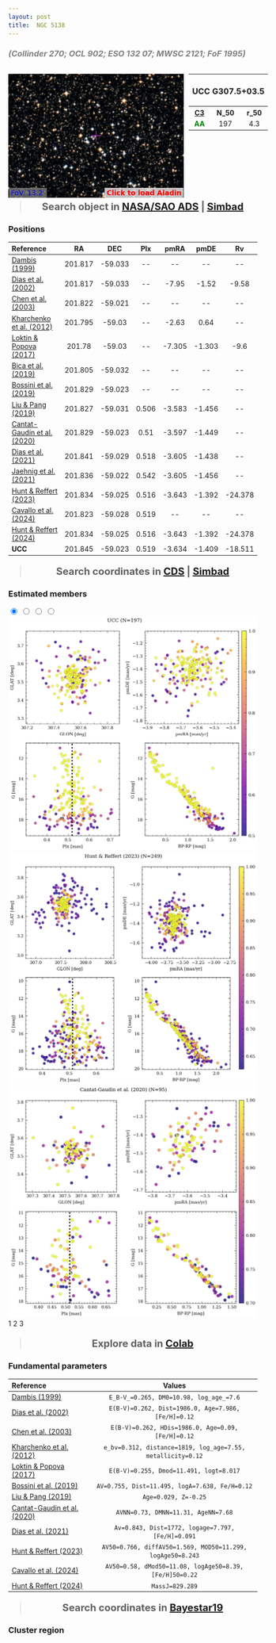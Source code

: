 ```yaml
---
layout: post
title:  NGC 5138
---
```

<h3><span style="color: #808080;"><i>(Collinder 270; OCL 902; ESO 132 07; MWSC 2121; FoF 1995)</i></span></h3><div style="display: flex; justify-content: space-between; width:720px;height:250px">
<div style="text-align: center;">

<!-- Static image + data attributes for FOV and target -->
<img id="aladin_img"
     data-umami-event="aladin_load"
     src="https://raw.githubusercontent.com/ucc23/Q4P/main/plots/aladin/ngc5138.webp"
     alt="Click to load Aladin Lite" 
     style="width:355px;height:250px; cursor: pointer;"
     data-fov="0.143" 
     data-target="201.845 -59.023"/>
<!-- Div to contain Aladin Lite viewer -->
<div id="aladin-lite-div" style="width:355px;height:250px;display:none;"></div>
<!-- Aladin Lite script (will be loaded after the image is clicked) -->
<script src="{{ site.baseurl }}/scripts/aladin_load.js"></script>

</div>
<!-- Left block -->

<table style="width:355px;height:250px;">
  <!-- Row 1 (title) -->
  <tr>
    <td colspan="5"><h3>UCC G307.5+03.5</h3></td>
  </tr>
  <!-- Row 2 -->
  <tr>
    <th style="text-align: center;"><a href="https://ucc.ar/faq#what-is-the-c3-parameter" title="Combined class">C3</a></th>
    <th style="text-align: center;"><div title="Stars with membership probability >50%">N_50</div></th>
    <th style="text-align: center;"><div title="Radius that contains half the members [arcmin]">r_50</div></th>
  </tr>
  <!-- Row 3 -->
  <tr>
    <td style="text-align: center;"><span style="color: green; font-weight: bold;">A</span><span style="color: green; font-weight: bold;">A</span></td>
    <td style="text-align: center;">197</td>
    <td style="text-align: center;">4.3</td>
  </tr>
</table>
</div>

> <p style="text-align:center; font-weight: bold; font-size:20px">Search object in <a data-umami-event="nasa_search" href="https://ui.adsabs.harvard.edu/search/q=%20collection%3Aastronomy%20body%3A%22NGC%205138%22&sort=date%20desc%2C%20bibcode%20desc&p_=0" target="_blank">NASA/SAO ADS</a> | <a data-umami-event="simbad_search" href="https://simbad.cds.unistra.fr/simbad/sim-id-refs?Ident=ngc5138" target="_blank">Simbad</a></p>


### Positions

| Reference    | RA    | DEC   | Plx  | pmRA  | pmDE   |  Rv  |
| :---         | :---: | :---: | :---: | :---: | :---: | :---: |
|[Dambis (1999)](https://ui.adsabs.harvard.edu/abs/1999AstL...25....7D) | 201.817 | -59.033 | -- | -- | -- | -- |
|[Dias et al. (2002)](https://ui.adsabs.harvard.edu/abs/2002A%26A...389..871D) | 201.817 | -59.033 | -- | -7.95 | -1.52 | -9.58 |
|[Chen et al. (2003)](https://ui.adsabs.harvard.edu/abs/2003AJ....125.1397C) | 201.822 | -59.021 | -- | -- | -- | -- |
|[Kharchenko et al. (2012)](https://ui.adsabs.harvard.edu/abs/2012A%26A...543A.156K) | 201.795 | -59.03 | -- | -2.63 | 0.64 | -- |
|[Loktin & Popova (2017)](https://ui.adsabs.harvard.edu/abs/2017AstBu..72..257L) | 201.78 | -59.03 | -- | -7.305 | -1.303 | -9.6 |
|[Bica et al. (2019)](https://ui.adsabs.harvard.edu/abs/2019AJ....157...12B) | 201.805 | -59.032 | -- | -- | -- | -- |
|[Bossini et al. (2019)](https://ui.adsabs.harvard.edu/abs/2019A%26A...623A.108B) | 201.829 | -59.023 | -- | -- | -- | -- |
|[Liu & Pang (2019)](https://ui.adsabs.harvard.edu/abs/2019ApJS..245...32L) | 201.827 | -59.031 | 0.506 | -3.583 | -1.456 | -- |
|[Cantat-Gaudin et al. (2020)](https://ui.adsabs.harvard.edu/abs/2020A%26A...640A...1C) | 201.829 | -59.023 | 0.51 | -3.597 | -1.449 | -- |
|[Dias et al. (2021)](https://ui.adsabs.harvard.edu/abs/2021MNRAS.504..356D) | 201.841 | -59.029 | 0.518 | -3.605 | -1.438 | -- |
|[Jaehnig et al. (2021)](https://ui.adsabs.harvard.edu/abs/2021ApJ...923..129J) | 201.836 | -59.022 | 0.542 | -3.605 | -1.456 | -- |
|[Hunt & Reffert (2023)](https://ui.adsabs.harvard.edu/abs/2023A%26A...673A.114H) | 201.834 | -59.025 | 0.516 | -3.643 | -1.392 | -24.378 |
|[Cavallo et al. (2024)](https://ui.adsabs.harvard.edu/abs/2024AJ....167...12C) | 201.823 | -59.028 | 0.519 | -- | -- | -- |
|[Hunt & Reffert (2024)](https://ui.adsabs.harvard.edu/abs/2024A%26A...686A..42H) | 201.834 | -59.025 | 0.516 | -3.643 | -1.392 | -24.378 |
| **UCC** |201.845 | -59.023 | 0.519 | -3.634 | -1.409 | -18.511 |

> <p style="text-align:center; font-weight: bold; font-size:20px">Search coordinates in <a data-umami-event="cds_coord_search" href="https://cdsportal.u-strasbg.fr/?target=201.845,-59.023" target="_blank">CDS</a> | <a data-umami-event="simbad_coord_search" href="https://simbad.cds.unistra.fr/mobile/object_list.html?coord=201.845%20-59.023&output=json&radius=5&userEntry=ngc5138" target="_blank">Simbad</a></p>

### Estimated members

<div class="carousel">
<input type="radio" name="radio-btn" id="slide1" checked>
<input type="radio" name="radio-btn" id="slide1">
<input type="radio" name="radio-btn" id="slide2">
<input type="radio" name="radio-btn" id="slide3">
<div class="slides">
<div class="slide">
<a href="https://raw.githubusercontent.com/ucc23/Q4P/main/plots/UCC/ngc5138.webp" target="_blank">
<img src="https://raw.githubusercontent.com/ucc23/Q4P/main/plots/UCC/ngc5138.webp" alt="NGC 5138 UCC">
</a>
</div>
<div class="slide">
<a href="https://raw.githubusercontent.com/ucc23/Q4P/main/plots/HUNT23/ngc5138.webp" target="_blank">
<img src="https://raw.githubusercontent.com/ucc23/Q4P/main/plots/HUNT23/ngc5138.webp" alt="NGC 5138 HUNT23">
</a>
</div>
<div class="slide">
<a href="https://raw.githubusercontent.com/ucc23/Q4P/main/plots/CANTAT20/ngc5138.webp" target="_blank">
<img src="https://raw.githubusercontent.com/ucc23/Q4P/main/plots/CANTAT20/ngc5138.webp" alt="NGC 5138 CANTAT20">
</a>
</div>
</div>
<div class="indicators">
<label for="slide1">1</label>
<label for="slide2">2</label>
<label for="slide3">3</label>
</div>
</div>


> <p style="text-align:center; font-weight: bold; font-size:20px">Explore data in <a data-umami-event="colab" href="https://colab.research.google.com/github/ucc23/ucc/blob/main/assets/notebook.ipynb" target="_blank">Colab</a></p>


### Fundamental parameters

| Reference |  Values |
| :---      |  :---:  |
| [Dambis (1999)](https://ui.adsabs.harvard.edu/abs/1999AstL...25....7D) | `E_B-V_=0.265, DM0=10.98, log_age_=7.6` |
| [Dias et al. (2002)](https://ui.adsabs.harvard.edu/abs/2002A%26A...389..871D) | `E(B-V)=0.262, Dist=1986.0, Age=7.986, [Fe/H]=0.12` |
| [Chen et al. (2003)](https://ui.adsabs.harvard.edu/abs/2003AJ....125.1397C) | `E(B-V)=0.262, HDis=1986.0, Age=0.09, [Fe/H]=0.12` |
| [Kharchenko et al. (2012)](https://ui.adsabs.harvard.edu/abs/2012A%26A...543A.156K) | `e_bv=0.312, distance=1819, log_age=7.55, metallicity=0.12` |
| [Loktin & Popova (2017)](https://ui.adsabs.harvard.edu/abs/2017AstBu..72..257L) | `E(B-V)=0.255, Dmod=11.491, logt=8.017` |
| [Bossini et al. (2019)](https://ui.adsabs.harvard.edu/abs/2019A%26A...623A.108B) | `AV=0.755, Dist=11.495, logA=7.638, Fe/H=0.12` |
| [Liu & Pang (2019)](https://ui.adsabs.harvard.edu/abs/2019ApJS..245...32L) | `Age=0.029, Z=-0.25` |
| [Cantat-Gaudin et al. (2020)](https://ui.adsabs.harvard.edu/abs/2020A%26A...640A...1C) | `AVNN=0.73, DMNN=11.31, AgeNN=7.68` |
| [Dias et al. (2021)](https://ui.adsabs.harvard.edu/abs/2021MNRAS.504..356D) | `Av=0.843, Dist=1772, logage=7.797, [Fe/H]=0.091` |
| [Hunt & Reffert (2023)](https://ui.adsabs.harvard.edu/abs/2023A%26A...673A.114H) | `AV50=0.766, diffAV50=1.569, MOD50=11.299, logAge50=8.243` |
| [Cavallo et al. (2024)](https://ui.adsabs.harvard.edu/abs/2024AJ....167...12C) | `AV50=0.58, dMod50=11.08, logAge50=8.39, [Fe/H]50=0.22` |
| [Hunt & Reffert (2024)](https://ui.adsabs.harvard.edu/abs/2024A%26A...686A..42H) | `MassJ=829.289` |

> <p style="text-align:center; font-weight: bold; font-size:20px">Search coordinates in <a data-umami-event="bayestar" href="http://argonaut.skymaps.info/query?lon=307.548%20&lat=3.525&coordsys=gal&mapname=bayestar2019" target="_blank">Bayestar19</a></p>


### Cluster region

<html lang="en">
  <body>
    <center>
    <div id="plot-params"
         data-oc-name="ngc5138"
         data-ra-center="201.83"
         data-dec-center="-59.02"
         data-rad-deg="4.3"
         data-plx="0.519">
    </div>
    <div id="plot-container">
        <div id="plot"></div>
    </div>
    <script defer type="module" src="{{ site.baseurl }}/scripts/radec_scatter.js"></script>
    </center>
  </body>
</html>
<br>
